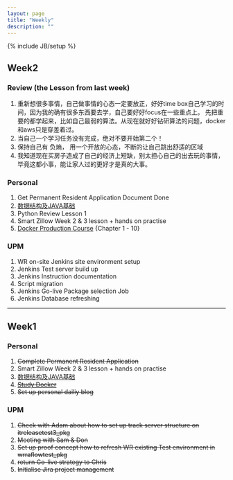 ```yaml
---
layout: page
title: "Weekly"
description: ""
---
```

{% include JB/setup %}

## Week2 

### Review (the Lesson from last week)
1. 重新想很多事情，自己做事情的心态一定要放正，好好time box自己学习的时间，因为我的确有很多东西要去学，自己要好好focus在一些重点上。
先把重要的都学起来，比如自己最弱的算法。从现在就好好钻研算法的问题，docker和aws只是穿差着过。
2. 当自己一个学习任务没有完成，绝对不要开始第二个！ 
3. 保持自己有 负熵， 用一个开放的心态，不断的让自己跳出舒适的区域
4. 我知道现在买房子造成了自己的经济上短缺，别太担心自己的出去玩的事情，毕竟这都小事，能让家人过的更好才是真的大事。 

### Personal 
1. Get Permanent Resident Application Document Done
2. [数据结构及JAVA基础](https://www.bittiger.io/livecourses/9jfxfp77uQm5ZTMJJ)
3. Python Review Lesson 1
4. Smart Zillow Week 2 & 3 lesson + hands on practise
5. [Docker Production Course](https://www.udemy.com/the-docker-for-devops-course-from-development-to-production/learn/v4/overview) {Chapter 1 - 10}


### UPM

1. WR on-site Jenkins site environment setup
2. Jenkins Test server build up  
3. Jenkins Instruction documentation
4. Script migration 
5. Jenkins Go-live Package selection Job 
6. Jenkins Database refreshing 


--- 

## Week1




### Personal 

1. <s>Complete Permanent Resident Application</s>
2. Smart Zillow Week 2 & 3 lesson + hands on practise 
3. [数据结构及JAVA基础](https://www.bittiger.io/livecourses/9jfxfp77uQm5ZTMJJ)
4. <s>[Study Docker](https://www.udemy.com/the-docker-for-devops-course-from-development-to-production/learn/v4/overview) </s>
5. <s>Set up personal dailiy blog</s>  


### UPM

1. <s>Check with Adam about how to set up track server structure on itreleasetest3_pkg</s>
2. <s>Meeting with Sam & Don</s>
3. <s>Set up proof concept how to refresh WR existing Test environment in wrraflowtest_pkg</s>
4. <s>return Go-live strategy to Chris</s>
5. <s>Initialise Jira project management</s>


